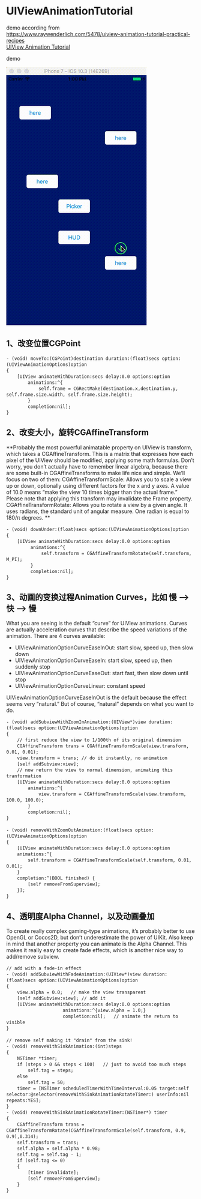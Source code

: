 # UIViewAnimationTutorial

 demo according from  
 https://www.raywenderlich.com/5478/uiview-animation-tutorial-practical-recipes  
[UIView Animation Tutorial](https://www.raywenderlich.com/5478/uiview-animation-tutorial-practical-recipes)   

demo 

![Watch the video](./show/demo.gif)


## 1、改变位置CGPoint  

```
- (void) moveTo:(CGPoint)destination duration:(float)secs option:(UIViewAnimationOptions)option
{
    [UIView animateWithDuration:secs delay:0.0 options:option
        animations:^{
            self.frame = CGRectMake(destination.x,destination.y, self.frame.size.width, self.frame.size.height);
        }
        completion:nil];
}
```

## 2、改变大小，旋转CGAffineTransform   
**Probably the most powerful animatable property on UIView is transform, which takes a CGAffineTransform. This is a matrix that expresses how each pixel of the UIView should be modified, applying some math formulas.
Don’t worry, you don’t actually have to remember linear algebra, because there are some built-in CGAffineTransforms to make life nice and simple. We’ll focus on two of them:
CGAffineTransformScale: Allows you to scale a view up or down, optionally using different factors for the x and y axes. A value of 10.0 means “make the view 10 times bigger than the actual frame.” Please note that applying this transform may invalidate the Frame property.
CGAffineTransformRotate: Allows you to rotate a view by a given angle. It uses radians, the standard unit of angular measure. One radian is equal to 180/π degrees. **  

```
- (void) downUnder:(float)secs option:(UIViewAnimationOptions)option
{
    [UIView animateWithDuration:secs delay:0.0 options:option
         animations:^{
             self.transform = CGAffineTransformRotate(self.transform, M_PI);
         }
         completion:nil];
}
```  
## 3、动画的变换过程Animation Curves，比如 慢 --> 快 --> 慢  
What you are seeing is the default “curve” for UIView animations. Curves are actually acceleration curves that describe the speed variations of the animation. There are 4 curves available:  

* UIViewAnimationOptionCurveEaseInOut: start slow, speed up, then slow down
* UIViewAnimationOptionCurveEaseIn: start slow, speed up, then suddenly stop
* UIViewAnimationOptionCurveEaseOut: start fast, then slow down until stop
* UIViewAnimationOptionCurveLinear: constant speed  


UIViewAnimationOptionCurveEaseInOut is the default because the effect seems very “natural.” But of course, “natural” depends on what you want to do.

```
- (void) addSubviewWithZoomInAnimation:(UIView*)view duration:(float)secs option:(UIViewAnimationOptions)option
{
    // first reduce the view to 1/100th of its original dimension
    CGAffineTransform trans = CGAffineTransformScale(view.transform, 0.01, 0.01);
    view.transform = trans;	// do it instantly, no animation
    [self addSubview:view];
    // now return the view to normal dimension, animating this tranformation
    [UIView animateWithDuration:secs delay:0.0 options:option
        animations:^{
            view.transform = CGAffineTransformScale(view.transform, 100.0, 100.0);
        }
        completion:nil];	
}

- (void) removeWithZoomOutAnimation:(float)secs option:(UIViewAnimationOptions)option
{
	[UIView animateWithDuration:secs delay:0.0 options:option
    animations:^{
        self.transform = CGAffineTransformScale(self.transform, 0.01, 0.01);
    }
    completion:^(BOOL finished) { 
        [self removeFromSuperview]; 
    }];
}
```

## 4、透明度Alpha Channel，以及动画叠加  
To create really complex gaming-type animations, it’s probably better to use OpenGL or Cocos2D, but don’t underestimate the power of UIKit.
Also keep in mind that another property you can animate is the Alpha Channel. This makes it really easy to create fade effects, which is another nice way to add/remove subview.  

```
// add with a fade-in effect
- (void) addSubviewWithFadeAnimation:(UIView*)view duration:(float)secs option:(UIViewAnimationOptions)option
{
	view.alpha = 0.0;	// make the view transparent
	[self addSubview:view];	// add it
	[UIView animateWithDuration:secs delay:0.0 options:option
                     animations:^{view.alpha = 1.0;}
                     completion:nil];	// animate the return to visible 
}

// remove self making it "drain" from the sink!
- (void) removeWithSinkAnimation:(int)steps
{
	NSTimer *timer;
	if (steps > 0 && steps < 100)	// just to avoid too much steps
		self.tag = steps;
	else
		self.tag = 50;
	timer = [NSTimer scheduledTimerWithTimeInterval:0.05 target:self selector:@selector(removeWithSinkAnimationRotateTimer:) userInfo:nil repeats:YES];
}
- (void) removeWithSinkAnimationRotateTimer:(NSTimer*) timer
{
	CGAffineTransform trans = CGAffineTransformRotate(CGAffineTransformScale(self.transform, 0.9, 0.9),0.314);
	self.transform = trans;
	self.alpha = self.alpha * 0.98;
	self.tag = self.tag - 1;
	if (self.tag <= 0)
	{
		[timer invalidate];
		[self removeFromSuperview];
	}
}
```

